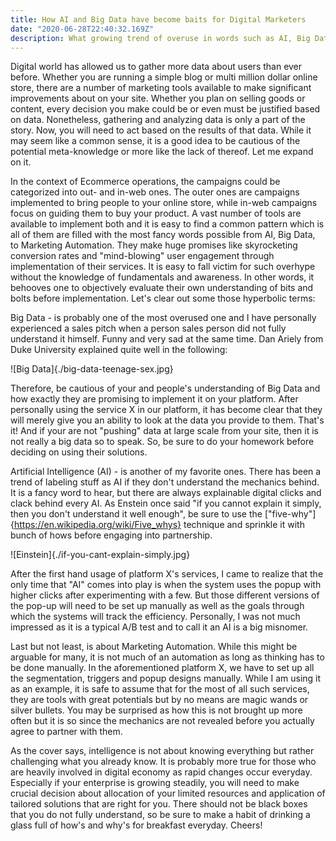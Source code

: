 ```yaml
---
title: How AI and Big Data have become baits for Digital Marketers
date: "2020-06-28T22:40:32.169Z"
description: What growing trend of overuse in words such as AI, Big Data and Machine learning can tell us about 
---
```


Digital world has allowed us to gather more data about users than ever before. Whether you are running a simple blog or multi million dollar online store, there are a number of marketing tools available to make significant improvements about on your site. Whether you plan on selling goods or content, every decision you make could be or even must be justified based on data. Nonetheless, gathering and analyzing data is only a part of the story. Now, you will need to act based on the results of that data. While it may seem like a common sense, it is a good idea to be cautious of the potential meta-knowledge or more like the lack of thereof. Let me expand on it.

In the context of Ecommerce operations, the campaigns could be categorized into out- and in-web ones. The outer ones are campaigns implemented to bring people to your online store, while in-web campaigns focus on guiding them to buy your product. A vast number of tools are available to implement both and it is easy to find a common pattern which is all of them are filled with the most fancy words possible from AI, Big Data, to Marketing Automation. They make huge promises like skyrocketing conversion rates and "mind-blowing" user engagement through implementation of their services. It is easy to fall victim for such overhype without the knowledge of fundamentals and awareness. In other words, it behooves one to objectively evaluate their own understanding of bits and bolts before implementation. Let's clear out some those hyperbolic terms:

Big Data - is probably one of the most overused one and I have personally experienced a sales pitch when a person sales person did not fully understand it himself. Funny and very sad at the same time. Dan Ariely from Duke University explained quite well in the following:

![Big Data]{./big-data-teenage-sex.jpg}


Therefore, be cautious of your and people's understanding of Big Data and how exactly they are promising to implement it on your platform. After personally using the service X in our platform, it has become clear that they will merely give you an ability to look at the data you provide to them. That's it! And if your are not "pushing" data at large scale from your site, then it is not really a big data so to speak. So, be sure to do your homework before deciding on using their solutions.

Artificial Intelligence (AI) - is another of my favorite ones. There has been a trend of labeling stuff as AI if they don't understand the mechanics behind. It is a fancy word to hear, but there are always explainable digital clicks and clack behind every AI. As Enstein once said "if you cannot explain it simply, then you don't understand it well enough", be sure to use the ["five-why"]{https://en.wikipedia.org/wiki/Five_whys} technique and sprinkle it with bunch of hows before engaging into partnership.

![Einstein]{./if-you-cant-explain-simply.jpg}

After the first hand usage of platform X's services, I came to realize that the only time that "AI" comes into play is when the system uses the popup with higher clicks after experimenting with a few. But those different versions of the pop-up will need to be set up manually as well as the goals through which the systems will track the efficiency. Personally, I was not much impressed as it is a typical A/B test and to call it an AI is a big misnomer.

Last but not least, is about Marketing Automation. While this might be arguable for many, it is not much of an automation as long as thinking has to be done manually. In the aforementioned platform X, we have to set up all the segmentation, triggers and popup designs manually. While I am using it as an example, it is safe to assume that for the most of all such services, they are tools with great potentials but by no means are magic wands or silver bullets. You may be surprised as how this is not brought up more often but it is so since the mechanics are not revealed before you actually agree to partner with them.

As the cover says, intelligence is not about knowing everything but rather challenging what you already know. It is probably more true for those who are heavily involved in digital economy as rapid changes occur everyday. Especially if your enterprise is growing steadily, you will need to make crucial decision about allocation of your limited resources and application of tailored solutions that are right for you. There should not be black boxes that you do not fully understand, so be sure to make a habit of drinking a glass full of how's and why's for breakfast everyday. Cheers!

